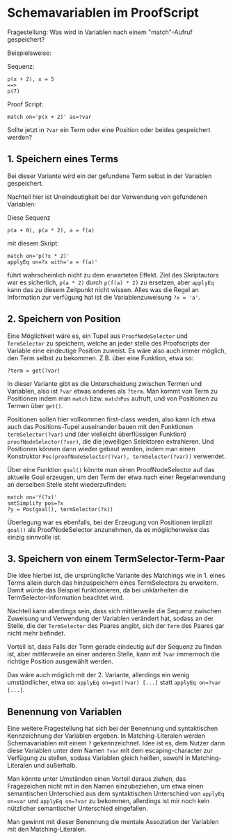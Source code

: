 # Schemavariablen im ProofScript

Fragestellung: Was wird in Variablen nach einem "match"-Aufruf gespeichert?

Beispielsweise:

Sequenz:
```
p(x + 2), x = 5
==>
p(7)
```
Proof Script:
```
match on='p(x + 2)' as=?var
```

Sollte jetzt in `?var` ein Term oder eine Position oder beides gespeichert werden?

## 1. Speichern eines Terms

Bei dieser Variante wird ein der gefundene Term selbst in der Variablen gespeichert.

Nachteil hier ist Uneindeutigkeit bei der Verwendung von gefundenen Variablen:

Diese Sequenz
```
p(a + 0), p(a * 2), a = f(a)
```

mit diesem Skript:
```
match on='p(?x * 2)'
applyEq on=?x with='a = f(a)'
```

führt wahrscheinlich nicht zu dem erwarteten Effekt. Ziel des Skriptautors war es sicherlich, `p(a * 2)` durch `p(f(a) * 2)` zu ersetzen, aber `applyEq` kann das zu diesem Zeitpunkt nicht wissen. Alles was die Regel an Information zur verfügung hat ist die Variablenzuweisung `?x = 'a'`.

## 2. Speichern von Position

Eine Möglichkeit wäre es, ein Tupel aus `ProofNodeSelector` und `TermSelector` zu speichern, welche an jeder stelle des Proofscripts der Variable eine eindeutige Position zuweist. Es wäre also auch immer möglich, den Term selbst zu bekommen. Z.B. über eine Funktion, etwa so:

`?term = get(?var)`

In dieser Variante gibt es die Unterscheidung zwischen Termen und Variablen, also ist `?var` etwas anderes als `?term`. Man kommt von Term zu Positionen indem man `match` bzw. `matchPos` aufruft, und von Positionen zu Termen über `get()`.

Positionen sollen hier vollkommen first-class werden, also kann ich etwa auch das Positions-Tupel auseinander bauen mit den Funktionen `termSelector(?var)` und (der vielleicht überflüssigen Funktion) `proofNodeSelector(?var)`, die die jeweiligen Selektoren extrahieren. Und Positionen können dann wieder gebaut werden, indem man einen Konstruktor `Pos(proofNodeSelector(?var), termSelector(?var))` verwendet.

Über eine Funktion `goal()` könnte man einen ProofNodeSelector auf das aktuelle Goal erzeugen, um den Term der etwa nach einer Regelanwendung an derselben Stelle steht wiederzufinden:

```
match on='f(?x)'
smtSimplify pos=?x
?y = Pos(goal(), termSelector(?x))
```

Überlegung war es ebenfalls, bei der Erzeugung von Positionen implizit `goal()` als ProofNodeSelector anzunehmen, da es möglicherweise das einzig sinnvolle ist.

## 3. Speichern von einem TermSelector-Term-Paar

Die Idee hierbei ist, die ursprüngliche Variante des Matchings wie in 1. eines Terms allein durch das hinzuspeichern eines TermSelectors zu erweitern. Damit würde das Beispiel funktionieren, da bei unklarheiten die TermSelector-Information beachtet wird.

Nachteil kann allerdings sein, dass sich mittlerweile die Sequenz zwischen Zuweisung und Verwendung der Variablen verändert hat, sodass an der Stelle, die der `TermSelector` des Paares angibt, sich der `Term` des Paares gar nicht mehr befindet.

Vorteil ist, dass Falls der Term gerade eindeutig auf der Sequenz zu finden ist, aber mittlerweile an einer anderen Stelle, kann mit `?var` immernoch die richtige Position ausgewählt werden.

Das wäre auch möglich mit der 2. Variante, allerdings ein wenig umständlicher, etwa so: `applyEq on=get(?var) [...]` statt `applyEq on=?var [...]`.

## Benennung von Variablen

Eine weitere Fragestellung hat sich bei der Benennung und syntaktischen Kennzeichnung der Variablen ergeben. In Matching-Literalen werden Schemavariablen mit einem `?` gekennzeichnet. Idee ist es, dem Nutzer dann diese Variablen unter dem Namen `?var` mit dem escaping-character zur Verfügung zu stellen, sodass Variablen gleich heißen, sowohl in Matching-Literalen und außerhalb.

Man könnte unter Umständen einen Vorteil daraus ziehen, das Fragezeichen nicht mit in den Namen einzubeziehen, um etwa einen semantischen Unterschied aus dem syntaktischen Unterschied von `applyEq on=var` und `applyEq on=?var` zu bekommen, allerdings ist mir noch kein nützlicher semantischer Unterschied eingefallen.

Man gewinnt mit dieser Benennung die mentale Assoziation der Variablen mit den Matching-Literalen.
